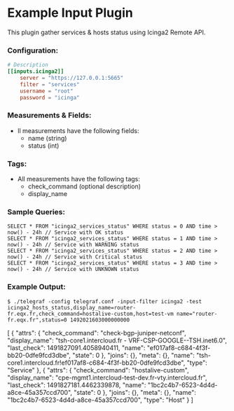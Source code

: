 # Example Input Plugin

This plugin gather services & hosts status using Icinga2 Remote API.

### Configuration:

```toml
# Description
[[inputs.icinga2]]
    server = "https://127.0.0.1:5665"
    filter = "services"
    username = "root"
    password = "icinga"
```

### Measurements & Fields:

- ll measurements have the following fields:
    - name (string)
    - status (int)

### Tags:

- All measurements have the following tags:
    - check_command (optional description)
    - display_name

### Sample Queries:

```
SELECT * FROM "icinga2_services_status" WHERE status = 0 AND time > now() - 24h // Service with OK status
SELECT * FROM "icinga2_services_status" WHERE status = 1 AND time > now() - 24h // Service with WARNING status
SELECT * FROM "icinga2_services_status" WHERE status = 2 AND time > now() - 24h // Service with Critical status
SELECT * FROM "icinga2_services_status" WHERE status = 3 AND time > now() - 24h // Service with UNKNOWN status
```

### Example Output:

```
$ ./telegraf -config telegraf.conf -input-filter icinga2 -test
icinga2_hosts_status,display_name=router-fr.eqx.fr,check_command=hostalive-custom,host=test-vm name="router-fr.eqx.fr",status=0 1492021603000000000
```



[
  {
    "attrs": {
      "check_command": "check-bgp-juniper-netconf",
      "display_name": "tsh-core1.intercloud.fr - VRF-CSP-GOOGLE--TSH.inet6.0",
      "last_check": 1491827091.4058940411,
      "name": "ef017af8-c684-4f3f-bb20-0dfe9fcd3dbe",
      "state": 0
    },
    "joins": {},
    "meta": {},
    "name": "tsh-core1.intercloud.fr!ef017af8-c684-4f3f-bb20-0dfe9fcd3dbe",
    "type": "Service"
  },
  {
    "attrs": {
      "check_command": "hostalive-custom",
      "display_name": "cpe-mgmt1.intercloud-test-dev.fr-vty.intercloud.fr",
      "last_check": 1491827181.4462339878,
      "name": "1bc2c4b7-6523-4d4d-a8ce-45a357ccd700",
      "state": 0
    },
    "joins": {},
    "meta": {},
    "name": "1bc2c4b7-6523-4d4d-a8ce-45a357ccd700",
    "type": "Host"
  }
]
